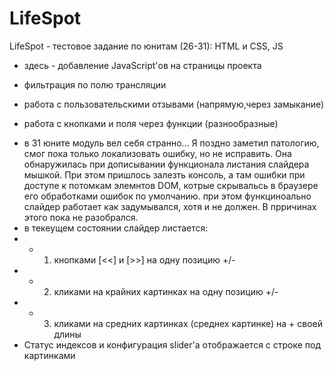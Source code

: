 # LifeSpot
 LifeSpot - тестовое задание по юнитам (26-31): HTML и CSS, JS
 - здесь - добавление JavaScript'ов на страницы проекта

+ фильтрация по полю трансляции
+ работа с пользовательскими отзывами (напрямую,через замыкание)
  
+ работа с кнопками и поля через функции (разнообразные)
- в 31  юните модуль вел себя странно...  Я поздно заметил патологию, смог пока только локализовать ошибку, но не исправить.
Она обнаружилась при дописывании функционала листания слайдера мышкой. При этом пришлось залезть  консоль, а там ошибки при доступе к потомкам элемнтов DOM, котрые скрывальсь в браузере его обработками ошибок по умолчанию. при этом функциноально слайдер работает как задумывался, хотя и не должен. В прричинах этого  пока не разобрался.
- в текеущем состоянии слайдер листается:
- - 1) кнопками [<<] и  [>>] на одну позицию +/-
- - 2) кликами на крайних картинках на одну позицию +/-
- - 3) кликами на средних картинках (среднех картинке) на + своей длины
- Статус индексов и конфигурация slider'а отображается с строке под картинками
